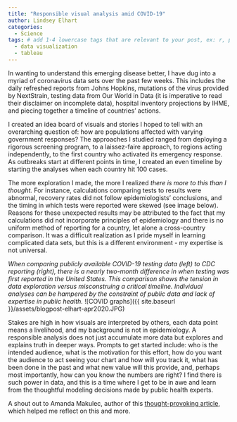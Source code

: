 ```yaml
---
title: "Responsible visual analysis amid COVID-19" 
author: Lindsey Elhart
categories: 
  - Science
tags: # add 1-4 lowercase tags that are relevant to your post, ex: r, python, genomics, workflows
  - data visualization
  - tableau
---
```

In wanting to understand this emerging disease better, I have dug into a myriad of coronavirus data sets over the past few weeks. This includes the daily refreshed reports from Johns Hopkins, mutations of the virus provided by NextStrain, testing data from Our World in Data (it is imperative to read their disclaimer on incomplete data), hospital inventory projections by IHME, and piecing together a timeline of countries’ actions.

I created an idea board of visuals and stories I hoped to tell with an overarching question of: how are populations affected with varying government responses? The approaches I studied ranged from deploying a rigorous screening program, to a laissez-faire approach, to regions acting independently, to the first country who activated its emergency response. As outbreaks start at different points in time, I created an even timeline by starting the analyses when each country hit 100 cases. 

The more exploration I made, the more I realized *there is more to this than I thought.* For instance, calculations comparing tests to results were abnormal, recovery rates did not follow epidemiologists’ conclusions, and the timing in which tests were reported were skewed (see image below). Reasons for these unexpected results may be attributed to the fact that my calculations did not incorporate principles of epidemiology and there is no uniform method of reporting for a country, let alone a cross-country comparison. It was a difficult realization as I pride myself in learning complicated data sets, but this is a different environment - my expertise is not universal.

*When comparing publicly available COVID-19 testing data (left) to CDC reporting (right), there is a nearly two-month difference in when testing was first reported in the United States. This comparison shows the tension in data exploration versus misconstruing a critical timeline. Individual analyses can be hampered by the constraint of public data and lack of expertise in public health.* 
![COVID graphs]({{ site.baseurl }}/assets/blogpost-elhart-apr2020.JPG)

Stakes are high in how visuals are interpreted by others, each data point means a livelihood, and my background is not in epidemiology. A responsible analysis does not just accumulate more data but explores and explains truth in deeper ways. Prompts to get started include: who is the intended audience, what is the motivation for this effort, how do you want the audience to act seeing your chart and how will you track it, what has been done in the past and what new value will this provide, and, perhaps most importantly, how can you know the numbers are right? I find there is such power in data, and this is a time where I get to be in awe and learn from the thoughtful modeling decisions made by public health experts. 

A shout out to Amanda Makulec, author of this [thought-provoking article](https://www.tableau.com/about/blog/2020/3/ten-considerations-you-create-another-chart-about-covid-19), which helped me reflect on this and more. 
